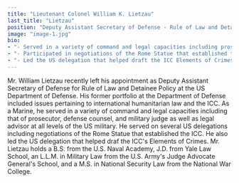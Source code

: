 ```yaml
---
title: "Lieutenant Colonel William K. Lietzau"
last_title: "Lietzau"
position: "Deputy Assistant Secretary of Defense - Rule of Law and Detainee Policy (2010-13)"
image: "image-1.jpg"
bio: 
- "- Served in a variety of command and legal capacities including prosecutor, defense counsel, judge, and legal advisor at all levels of the US military<br />"
- "- Participated in negotiations of the Rome Statue that established the ICC<br />"
- "- Led the US delegation that helped draft the ICC Elements of Crimes<br />"
---
```

Mr. William Lietzau recently left his appointment as Deputy Assistant Secretary of Defense for Rule of Law and Detainee Policy at the US Department of Defense. His former portfolio at the Department of Defense included issues pertaining to international humanitarian law and the ICC. As a Marine, he served in a variety of command and legal capacities including that of prosecutor, defense counsel, and military judge as well as legal advisor at all levels of the US military. He served on several US delegations including negotiations of the Rome Statue that established the ICC. He also led the US delegation that helped draf the ICC's Elements of Crimes. Mr. Lietzau holds a B.S. from the U.S. Naval Academy, J.D. from Yale Law School, an L.L.M. in Military Law from the U.S. Army's Judge Advocate General's School, and a M.S. in National Security Law from the National War College.